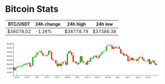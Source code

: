 # Bitcoin Stats

BTC/USDT|24h change|24h high|24h low|
|---|---|---|---|
|$38078.02|-1.26%|$38778.79|$37386.38|

<img src="./chart.svg">
